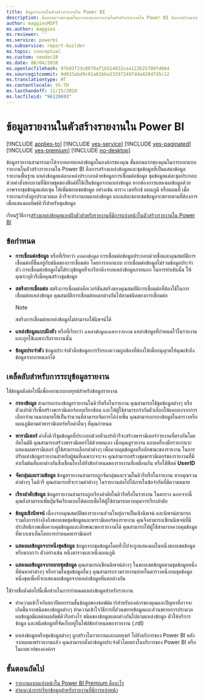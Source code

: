 ```yaml
---
title: ข้อมูลรายงานในตัวสร้างรายงานใน Power BI
description: ขั้นตอนแรกของคุณในการออกแบบรายงานในตัวสร้างรายงานใน Power BI คือการสร้างแหล่งข้อมูลและชุดข้อมูลที่แสดงข้อมูลรายงานพื้นฐาน
author: maggiesMSFT
ms.author: maggies
ms.reviewer: ''
ms.service: powerbi
ms.subservice: report-builder
ms.topic: conceptual
ms.custom: seodec18
ms.date: 08/04/2020
ms.openlocfilehash: 97b93f23c8070af1b514032cea122b257097d664
ms.sourcegitcommit: 9d033abd9c01a01bba132972497dda428d7d5c12
ms.translationtype: HT
ms.contentlocale: th-TH
ms.lasthandoff: 11/25/2020
ms.locfileid: "96120693"
---
```

# <a name="report-data-in-power-bi-report-builder"></a>ข้อมูลรายงานในตัวสร้างรายงานใน Power BI

[!INCLUDE [applies-to](../includes/applies-to.md)] [!INCLUDE [yes-service](../includes/yes-service.md)] [!INCLUDE [yes-paginated](../includes/yes-paginated.md)] [!INCLUDE [yes-premium](../includes/yes-premium.md)] [!INCLUDE [no-desktop](../includes/no-desktop.md)] 

ข้อมูลรายงานสามารถมาได้จากหลายแหล่งข้อมูลในองค์กรของคุณ ขั้นตอนแรกของคุณในการออกแบบรายงานในตัวสร้างรายงานใน Power BI คือการสร้างแหล่งข้อมูลและชุดข้อมูลที่เป็นแสดงข้อมูลรายงานพื้นฐาน แหล่งข้อมูลแต่ละแหล่งประกอบด้วยข้อมูลการเชื่อมต่อข้อมูล ชุดข้อมูลแต่ละชุดประกอบด้วยคำสั่งสอบถามที่นิยามชุดของฟิลด์ที่ใช้เป็นข้อมูลจากแหล่งข้อมูล หากต้องการแสดงผลข้อมูลด้วยภาพจากชุดข้อมูลแต่ละชุด ให้เพิ่มขอบเขตข้อมูล อย่างเช่น ตาราง เมทริกซ์ แผนภูมิ หรือแผนที่ เมื่อรายงานกำลังถูกประมวลผล คิวรีจะทำงานบนแหล่งข้อมูล และแต่ละขอบเขตข้อมูลจะขยายตามที่ต้องการเพื่อแสดงผลลัพธ์คิวรีสำหรับชุดข้อมูล  

เรียนรู้วิธีการ[สร้างแหล่งข้อมูลแบบฝังตัวสำหรับรายงานที่มีการแบ่งหน้าในตัวสร้างรายงานใน Power BI](paginated-reports-embedded-data-source.md)


##  <a name="terms"></a><a name="BkMk_ReportDataTerms"></a> ข้อกำหนด  
  
- **การเชื่อมต่อข้อมูล** หรือที่เรียกว่า *แหล่งข้อมูล* การเชื่อมต่อข้อมูลประกอบด้วยชื่อและคุณสมบัติการเชื่อมต่อที่ขึ้นอยู่กับชนิดของการเชื่อมต่อ โดยการออกแบบ การเชื่อมต่อข้อมูลไม่รวมข้อมูลประจำตัว การเชื่อมต่อข้อมูลไม่ได้ระบุข้อมูลที่จะเรียกดึงจากแหล่งข้อมูลภายนอก ในการทำเช่นนั้น ให้คุณระบุคิวรีเมื่อคุณสร้างชุดข้อมูล  
  
- **สตริงการเชื่อมต่อ** สตริงการเชื่อมต่อคือเวอร์ชันสตริงของคุณสมบัติการเชื่อมต่อที่ต้องใช้ในการเชื่อมต่อแหล่งข้อมุล คุณสมบัติการเชื่อมต่อแตกต่างกันไปตามชนิดของการเชื่อมต่อ 

    > [!NOTE]
    > สตริงการเชื่อมต่อแหล่งข้อมูลไม่สามารถใช้นิพจน์ได้
  
- **แหล่งข้อมูลแบบฝังตัว** หรือที่เรียกว่า *แหล่งข้อมูลเฉพาะรายงาน* แหล่งข้อมูลที่กำหนดไว้ในรายงานและถูกใช้เฉพาะกับรายงานนั้น  
  
- **ข้อมูลประจำตัว** ข้อมูลประจำตัวคือข้อมูลการรับรองความถูกต้องที่ต้องให้เพื่ออนุญาตให้คุณเข้าถึงข้อมูลจากภายนอกได้  
  
##  <a name="tips-for-specifying-report-data"></a><a name="BkMk_ReportDataTips"></a> เคล็ดลับสำหรับการระบุข้อมูลรายงาน

 ใช้ข้อมูลดังต่อไปนี้เพื่อออกแบบกลยุทธ์สำหรับข้อมูลรายงาน  
  
- **กรองข้อมูล** สามารถกรองข้อมูลรายงานในคิวรีหรือในรายงาน คุณสามารถใช้ชุดข้อมูลต่างๆ หรือตัวแปรคิวรีเพื่อสร้างพารามิเตอร์แบบเรียงซ้อน และให้ผู้ใช้สามารถจำกัดตัวเลือกให้แคบลงจากการเลือกจำนวนมากมายให้เป็นจำนวนที่สามารถจัดการได้ง่ายขึ้น คุณสามารถกรองข้อมูลในตารางหรือแผนภูมิตามค่าพารามิเตอร์หรือค่าอื่นๆ ที่คุณกำหนด  
  
- **พารามิเตอร์** คำสั่งคิวรีชุดข้อมูลที่ประกอบด้วยตัวแปรคิวรีจะสร้างพารามิเตอร์รายงานที่ตรงกันโดยอัตโนมัติ คุณสามารถสร้างพารามิเตอร์ได้ด้วยตนเอง เมื่อคุณดูรายงาน แถบเครื่องมือรายงานจะแสดงผลพารามิเตอร์ ผู้ใช้สามารถเลือกค่าต่างๆ เพื่อควบคุมข้อมูลหรือลักษณะของรายงาน ในการปรับแต่งข้อมูลรายงานสำหรับผู้ชมที่เฉพาะเจาะจง คุณสามารถสร้างชุดพารามิเตอร์ของรายงานที่มีค่าเริ่มต้นที่แตกต่างกันซึ่งเชื่อมโยงไปยังข้อกำหนดของรายงานที่เหมือนกัน หรือใช้ฟิลด์ **UserID** 
  
- **จัดกลุ่มและรวมข้อมูล** ข้อมูลรายงานสามารถถูกจัดกลุ่มและรวมในคิวรีหรือในรายงาน หากคุณรวมค่าต่างๆ ในคิวรี คุณสามารถที่จะรวมค่าต่างๆ ในรายงานต่อไปได้ภายในข้อจำกัดที่มีความหมาย  
  
- **เรียงลำดับข้อมูล** ข้อมูลรายงานสามารถถูกเรียงลำดับในคิวรีหรือในรายงาน ในตาราง นอกจากนี้คุณยังสามารถเพิ่มปุ่มจัดเรียงแบบโต้ตอบเพื่อให้ผู้ใช้สามารถควบคุมการเรียงลำดับ  
  
- **ข้อมูลเชิงนิพจน์** เนื่องจากคุณสมบัติของรายงานส่วนใหญ่อาจเป็นเชิงนิพจน์ และนิพจน์สามารถรวมถึงการอ้างอิงถึงขอบเขตชุดข้อมูลและพารามิเตอร์ของรายงาน คุณจึงสามารถเขียนนิพจน์ที่มีประสิทธิภาพเพื่อควบคุมข้อมูลและลักษณะของรายงานได้ คุณสามารถให้ผู้ใช้สามารถควบคุมข้อมูลที่พวกเขาเห็นโดยการกำหนดพารามิเตอร์  
  
- **แสดงผลข้อมูลจากหนึ่งชุดข้อมูล** ข้อมูลจากชุดข้อมูลโดยทั่วไปจะถูกแสดงผลในหนึ่งขอบเขตข้อมูลหรือมากกว่า ตัวอย่างเช่น หนึ่งตารางและหนึ่งแผนภูมิ  
  
- **แสดงผลข้อมูลจากหลายชุดข้อมูล** คุณสามารถเขียนนิพจน์ต่างๆ ในขอบเขตข้อมูลตามชุดข้อมูลหนึ่งที่ค้นหาค่าต่างๆ หรือรวมในชุดข้อมูลอื่นๆ คุณสามารถรวมรายงานย่อยในตารางหนึ่งบนชุดข้อมูลหนึ่งชุดเพื่อที่จะแสดงผลข้อมูลจากแหล่งข้อมูลที่แตกต่างกัน  
  
 ใช้รายชื่อดังต่อไปนี้เพื่อช่วยในการกำหนดแหล่งข้อมูลสำหรับรายงาน  
  
- ทำความเข้าใจกับสถาปัตยกรรมชั้นข้อมูลของซอฟต์แวร์สำหรับองค์กรของคุณและปัญหาที่อาจจะเกิดขึ้นจากชนิดของข้อมูลต่างๆ ทำความเข้าใจวิธีการที่ส่วนขยายข้อมูลและส่วนขยายการประมวลผลข้อมูลมีผลต่อผลลัพธ์คิวรีอย่างไร ชนิดของข้อมูลแตกต่างกันไปตามแหล่งข้อมูล ตัวให้บริการข้อมูล และชนิดข้อมูลที่จัดเก็บอยู่ในไฟล์ข้อกำหนดของรายงาน (.rdl)  
  
- แหล่งข้อมูลหรือชุดข้อมูลต่างๆ ถูกสร้างในรายงานและเผยแพร่ ไปยังบริการของ Power BI หลังจากเผยแพร่รายงานแล้ว คุณสามารถตั้งค่าข้อมูลประจำตัวโดยตรงในบริการของ Power BI หรือในเกตเวย์ขององค์กร 

## <a name="next-steps"></a>ขั้นตอนถัดไป

- [รายงานแบบแบ่งหน้าใน Power BI Premium คืออะไร](paginated-reports-report-builder-power-bi.md)  
- [คำแนะนำการเรียกข้อมูลสำหรับรายงานที่มีการแบ่งหน้า](../guidance/report-paginated-data-retrieval.md)
